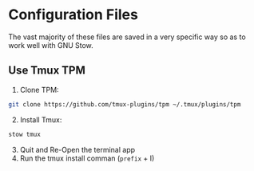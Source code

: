# Configuration Files

The vast majority of these files are saved in a very specific way so as to work well with GNU Stow.

## Use Tmux TPM

1. Clone TPM:
```bash
git clone https://github.com/tmux-plugins/tpm ~/.tmux/plugins/tpm
```
2. Install Tmux:
```bash
stow tmux
```
3. Quit and Re-Open the terminal app
4. Run the tmux install comman (`prefix` + I)

